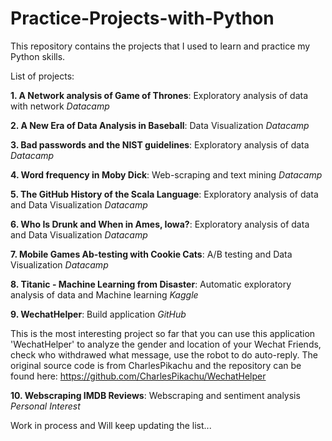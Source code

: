 # Practice-Projects-with-Python

This repository contains the projects that I used to learn and practice my Python skills.

List of projects:

**1. A Network analysis of Game of Thrones**: Exploratory analysis of data with network *Datacamp*

**2. A New Era of Data Analysis in Baseball**: Data Visualization *Datacamp*

**3. Bad passwords and the NIST guidelines**: Exploratory analysis of data *Datacamp*

**4. Word frequency in Moby Dick**: Web-scraping and text mining *Datacamp*

**5. The GitHub History of the Scala Language**: Exploratory analysis of data and Data Visualization *Datacamp*

**6. Who Is Drunk and When in Ames, Iowa?**: Exploratory analysis of data and Data Visualization *Datacamp*

**7. Mobile Games Ab-testing with Cookie Cats**: A/B testing and Data Visualization *Datacamp*

**8. Titanic - Machine Learning from Disaster**: Automatic exploratory analysis of data and Machine learning *Kaggle*

**9. WechatHelper**: Build application *GitHub*

This is the most interesting project so far that you can use this application 'WechatHelper' to analyze the gender and location of your Wechat Friends, check who withdrawed what message, use the robot to do auto-reply. The original source code is from CharlesPikachu and the repository can be found here: https://github.com/CharlesPikachu/WechatHelper

**10. Webscraping IMDB Reviews**: Webscraping and sentiment analysis *Personal Interest*

Work in process and Will keep updating the list...
